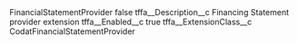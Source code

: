 <?xml version="1.0" encoding="UTF-8"?>
<CustomMetadata xmlns="http://soap.sforce.com/2006/04/metadata" xmlns:xsi="http://www.w3.org/2001/XMLSchema-instance" xmlns:xsd="http://www.w3.org/2001/XMLSchema">
    <label>FinancialStatementProvider</label>
    <protected>false</protected>
    <values>
        <field>tffa__Description__c</field>
        <value xsi:type="xsd:string">Financing Statement provider extension</value>
    </values>
    <values>
        <field>tffa__Enabled__c</field>
        <value xsi:type="xsd:boolean">true</value>
    </values>
    <values>
        <field>tffa__ExtensionClass__c</field>
        <value xsi:type="xsd:string">CodatFinancialStatementProvider</value>
    </values>
</CustomMetadata>
